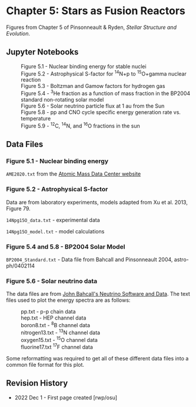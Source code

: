 # Chapter 5: Stars as Fusion Reactors

Figures from Chapter 5 of Pinsonneault & Ryden, *Stellar Structure and Evolution*.

## Jupyter Notebooks
<dl>
    <dd>Figure 5.1 - Nuclear binding energy for stable nuclei
    <dd>Figure 5.2 - Astrophysical S-factor for <sup>14</sup>N+p to <sup>15</sup>O+gamma nuclear reaction
    <dd>Figure 5.3 - Boltzman and Gamow factors for hydrogen gas
    <dd>Figure 5.4 - <sup>3</sup>He fraction as a function of mass fraction in the BP2004 standard non-rotating solar model
    <dd>Figure 5.6 - Solar neutrino particle flux at 1 au from the Sun
    <dd>Figure 5.8 - pp and CNO cycle specific energy generation rate vs. temperature
    <dd>Figure 5.9 - <sup>12</sup>C, <sup>14</sup>N, and <sup>16</sup>O fractions in the sun
</dl>

## Data Files

### Figure 5.1 - Nuclear binding energy

`AME2020.txt` from the [Atomic Mass Data Center website](https://www-nds.iaea.org/amdc/)

### Figure 5.2 - Astrophysical S-factor

Data are from laboratory experiments, models adapted from Xu et al. 2013, Figure 79.

`14Npg15O_data.txt` - experimental data

`14Npg15O_model.txt` - model calculations

### Figure 5.4 and 5.8 - BP2004 Solar Model

`BP2004_Standard.txt` - Data file from Bahcall and Pinsonneault 2004, astro-ph/0402114

### Figure 5.6 - Solar neutrino data

The data files are from [John Bahcall's Neutrino Software and Data](http://www.sns.ias.edu/~jnb/SNdata/sndata.html).  The text files used to plot
the energy spectra are as follows:
<dl>
 <dd>pp.txt - p-p chain data
 <dd>hep.txt - HEP channel data
 <dd>boron8.txt - <sup>8</sup>B channel data
 <dd>nitrogen13.txt - <sup>13</sup>N channel data
 <dd>oxygen15.txt - <sup>15</sup>O channel data
 <dd>fluorine17.txt  <sup>17</sup>F channel data
</dl>
Some reformatting was required to get all of these different data files into a common file format for this plot.

## Revision History

 * 2022 Dec 1 - First page created [rwp/osu]
